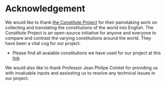 # Acknowledgement


We would like to thank [the Constitute Project](https://www.constituteproject.org/) for their painstaking work on collecting and translating the constitutions of the world into English. The Constitute Project is an open-source initiative for anyone and everyone to compare and contrast the varying constitutions around the world. They have been a vital cog for our project.     
- Please find all avaiable constitutions we have used for our project at this [link](https://www.dropbox.com/s/6ril37dvz4wqvdx/Constitutions.zip?dl=0)  

We would also like to thank Professor Jean Philipe Cointet for providing us with invaluable inputs and assissting us to resolve any technical issues in our project. 

